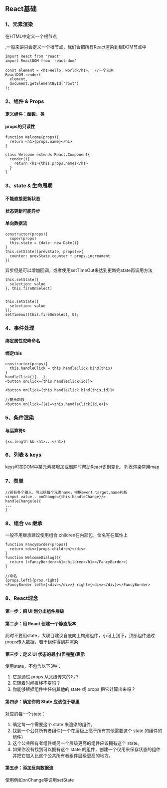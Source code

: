## React基础
### 1、元素渲染
在HTML中定义一个根节点<div id="root"></div>,一般来讲只会定义一个根节点，我们会把所有React渲染到根DOM节点中
```
import React from 'react'
import ReactDOM from 'react-dom'

const element = <h1>Hello, world</h1>;  //一个元素
ReactDOM.render(
  element,
  document.getElementById('root')
);
```


### 2、组件 & Props
#### 定义组件：函数、类
#### props的只读性

```
function Welcome(props){
  return <h1>{props.name}</h1>
}
```
```
class Welcome extends React.Component{
  render(){
    return <h1>{this.props.name}</h1>
  }
}
```
### 3、state & 生命周期
#### 不能直接更新状态
#### 状态更新可能异步
#### 单向数据流
```
constructor(props){
  super(props)
  this.state = {date: new Date()}
}
this.setState((prevState, props)=>{
  counter: prevState.counter + props.increament
})
```
异步但是可以增加回调，或者使用setTimeOut来达到更新完state再调用方法
```
this.setState({
  selection: value
}, this.fireOnSelect)


this.setState({
  selection: value
});
setTimeout(this.fireOnSelect, 0);
```

### 4、事件处理
#### 绑定属性驼峰命名
#### 绑定this
```
constructor(props){
  this.handleClick = this.handleClick.bind(this)
}
handleClick(){...}
<button onClick={this.handleClick(id)}>
```
```
<button onClick={this.handleClick.bind(this,id)}>
```
```
//箭头函数
<button onClick={(e)=>this.handleClick(id,e)}>
```
### 5、条件渲染
#### 与运算符&
```
{xx.length && <h1>...</h1>}
```

### 6、列表 & keys
keys可在DOM中某元素被增加或删除时帮助React识别变化，列表渲染常用map

### 7、表单
```
//若有多个输入，可以给每个元素name，根据event.target.name判断
<input value.. onChange={this.handleChange}/>
handleChange(e){
...
}
```
### 8、组合 vs 继承
一般不用继承建议使用组合
children在内部包，命名写在属性上
```
function FancyBorder(props){
  return <div>{props.children}</div>
}
function WelcomeDialog(){
  return (<FancyBorder><h1>children</h1></FancyBorder>)
}
```
```
//命名
{props.left}{pros.right}
<FancyBorder left={<div></div>} right={<div></div}></FancyBorder>
```
### 8、React理念
#### 第一步：把 UI 划分出组件层级
#### 第二步：用 React 创建一个静态版本
此时不要用state，大项目建议自底向上构建组件，小可上到下，顶部组件通过props传入数据，若干组件得到并渲染
#### 第三步：定义 UI 状态的最小(但完整)表示
使用state，不包含以下3种：
1. 它是通过 props 从父级传来的吗？
2. 它随着时间推移不变吗？
3. 你能够根据组件中任何其他的 state 或 props 把它计算出来吗？
#### 第四步：确定你的 State 应该位于哪里
对应的每一个state：
1. 确定每一个需要这个 state 来渲染的组件。
2. 找到一个公共所有者组件(一个在层级上高于所有其他需要这个 state 的组件的组件)
3. 这个公共所有者组件或另一个层级更高的组件应该拥有这个 state。
4. 如果你没有找到可以拥有这个 state 的组件，创建一个仅用来保存状态的组件并把它加入比这个公共所有者组件层级更高的地方。
#### 第五步：添加反向数据流
使用例如onChange等调用setState


